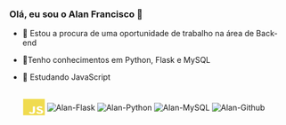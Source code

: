 ### Olá, eu sou o Alan Francisco 👋

- 🔭 Estou a procura de uma oportunidade de trabalho na área de Back-end
- 🔭Tenho conhecimentos em Python, Flask e MySQL
- 🌱 Estudando JavaScript

  <div style="display: inline_block"><br>
  <img align="center" alt="Alan-Js" height="30" width="40" src="https://raw.githubusercontent.com/devicons/devicon/master/icons/javascript/javascript-plain.svg">
  <img align="center" alt="Alan-Flask" height="30" width="40" 
  <img src="https://cdn.jsdelivr.net/gh/devicons/devicon/icons/flask/flask-original-wordmark.svg" />
   <img align="center" alt="Alan-Python" height="30" width="40"
   <img src="https://cdn.jsdelivr.net/gh/devicons/devicon/icons/python/python-original.svg" />
   <img align="center" alt="Alan-MySQL" height="30" width="40"
    <img src="https://cdn.jsdelivr.net/gh/devicons/devicon/icons/mysql/mysql-original-wordmark.svg" /> 
  <img align="center" alt="Alan-Github" height="30" width="40"
  <img src="https://cdn.jsdelivr.net/gh/devicons/devicon/icons/github/github-original-wordmark.svg" />
    
</div>
